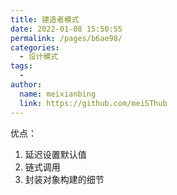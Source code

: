 ```yaml
---
title: 建造者模式
date: 2022-01-08 15:50:55
permalink: /pages/b6ae98/
categories:
  - 设计模式
tags:
  - 
author: 
  name: meixianbing
  link: https://github.com/meiSThub
---
```

优点：

1. 延迟设置默认值
2. 链式调用
3. 封装对象构建的细节